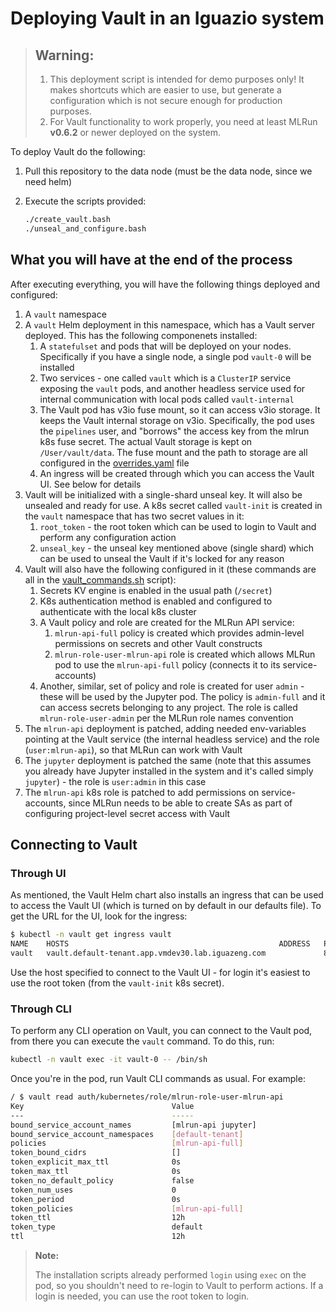 # Deploying Vault in an Iguazio system

> ## **Warning:**
>
> 1. This deployment script is intended for demo purposes only! It makes shortcuts which are easier to use, but generate a configuration which is not secure enough for production purposes.
> 2. For Vault functionality to work properly, you need at least MLRun **v0.6.2** or newer deployed on the system.

To deploy Vault do the following:

1. Pull this repository to the data node (must be the data node, since we need helm)
2. Execute the scripts provided:

    ```bash
    ./create_vault.bash
    ./unseal_and_configure.bash
    ```

## What you will have at the end of the process

After executing everything, you will have the following things deployed and configured:

1. A `vault` namespace
2. A `vault` Helm deployment in this namespace, which has a Vault server deployed. This has the following componenets installed:
   1. A `statefulset` and pods that will be deployed on your nodes. Specifically if you have a single node, a single pod `vault-0` will be installed
   2. Two services - one called `vault` which is a `ClusterIP` service exposing the `vault` pods, and another headless service used for internal communication with local pods called `vault-internal`
   3. The Vault pod has v3io fuse mount, so it can access v3io storage. It keeps the Vault internal storage on v3io. Specifically, the pod uses the `pipelines` user, and "borrows" the access key from the mlrun k8s fuse secret. The actual Vault storage is kept on `/User/vault/data`. The fuse mount and the path to storage are all configured in the [overrides.yaml](./overrides.yaml) file
   4. An ingress will be created through which you can access the Vault UI. See below for details
3. Vault will be initialized with a single-shard unseal key. It will also be unsealed and ready for use. A k8s secret called `vault-init` is created in the `vault` namespace that has two secret values in it:
   1. `root_token` - the root token which can be used to login to Vault and perform any configuration action
   2. `unseal_key` - the unseal key mentioned above (single shard) which can be used to unseal the Vault if it's locked for any reason
4. Vault will also have the following configured in it (these commands are all in the [vault_commands.sh](./vault_commands.sh) script):
   1. Secrets KV engine is enabled in the usual path (`/secret`)
   2. K8s authentication method is enabled and configured to authenticate with the local k8s cluster
   3. A Vault policy and role are created for the MLRun API service:
      1. `mlrun-api-full` policy is created which provides admin-level permissions on secrets and other Vault constructs
      2. `mlrun-role-user-mlrun-api` role is created which allows MLRun pod to use the `mlrun-api-full` policy (connects it to its service-accounts)
   4. Another, similar, set of policy and role is created for user `admin` - these will be used by the Jupyter pod. The policy is `admin-full` and it can access secrets belonging to any project. The role is called `mlrun-role-user-admin` per the MLRun role names convention
5. The `mlrun-api` deployment is patched, adding needed env-variables pointing at the Vault service (the internal headless service) and the role (`user:mlrun-api`), so that MLRun can work with Vault
6. The `jupyter` deployment is patched the same (note that this assumes you already have Jupyter installed in the system and it's called simply `jupyter`) - the role is `user:admin` in this case
7. The `mlrun-api` k8s role is patched to add permissions on service-accounts, since MLRun needs to be able to create SAs as part of configuring project-level secret access with Vault

## Connecting to Vault

### Through UI

As mentioned, the Vault Helm chart also installs an ingress that can be used to access the Vault UI (which is turned on by default in our defaults file). To get the URL for the UI, look for the ingress:

```bash
$ kubectl -n vault get ingress vault
NAME    HOSTS                                               ADDRESS   PORTS   AGE
vault   vault.default-tenant.app.vmdev30.lab.iguazeng.com             80      22m
```

Use the host specified to connect to the Vault UI - for login it's easiest to use the root token (from the `vault-init` k8s secret).

### Through CLI

To perform any CLI operation on Vault, you can connect to the Vault pod, from there you can execute the `vault` command. To do this, run:

```bash
kubectl -n vault exec -it vault-0 -- /bin/sh
```

Once you're in the pod, run Vault CLI commands as usual. For example:

```bash
/ $ vault read auth/kubernetes/role/mlrun-role-user-mlrun-api
Key                                 Value
---                                 -----
bound_service_account_names         [mlrun-api jupyter]
bound_service_account_namespaces    [default-tenant]
policies                            [mlrun-api-full]
token_bound_cidrs                   []
token_explicit_max_ttl              0s
token_max_ttl                       0s
token_no_default_policy             false
token_num_uses                      0
token_period                        0s
token_policies                      [mlrun-api-full]
token_ttl                           12h
token_type                          default
ttl                                 12h
```

> **Note:**
>
> The installation scripts already performed `login` using `exec` on the pod, so you shouldn't need to re-login to Vault to perform actions. If a login is needed, you can use the root token to login.
